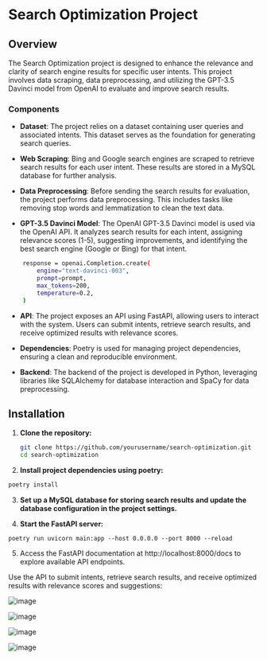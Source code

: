 # Search Optimization Project

## Overview

The Search Optimization project is designed to enhance the relevance and clarity of search engine results for specific user intents. This project involves data scraping, data preprocessing, and utilizing the GPT-3.5 Davinci model from OpenAI to evaluate and improve search results.

### Components

- **Dataset**: The project relies on a dataset containing user queries and associated intents. This dataset serves as the foundation for generating search queries.

- **Web Scraping**: Bing and Google search engines are scraped to retrieve search results for each user intent. These results are stored in a MySQL database for further analysis.

- **Data Preprocessing**: Before sending the search results for evaluation, the project performs data preprocessing. This includes tasks like removing stop words and lemmatization to clean the text data.

- **GPT-3.5 Davinci Model**: The OpenAI GPT-3.5 Davinci model is used via the OpenAI API. It analyzes search results for each intent, assigning relevance scores (1-5), suggesting improvements, and identifying the best search engine (Google or Bing) for that intent.

```bash
    response = openai.Completion.create(
        engine="text-davinci-003",
        prompt=prompt,
        max_tokens=200,
        temperature=0.2,
    )
```

- **API**: The project exposes an API using FastAPI, allowing users to interact with the system. Users can submit intents, retrieve search results, and receive optimized results with relevance scores.

- **Dependencies**: Poetry is used for managing project dependencies, ensuring a clean and reproducible environment.

- **Backend**: The backend of the project is developed in Python, leveraging libraries like SQLAlchemy for database interaction and SpaCy for data preprocessing.

## Installation

1. **Clone the repository:**

   ```bash
   git clone https://github.com/yourusername/search-optimization.git
   cd search-optimization
   
2. **Install project dependencies using poetry:**
```bash
poetry install
```

3. **Set up a MySQL database for storing search results and update the database configuration in the project settings.**

4. **Start the FastAPI server:**
```
poetry run uvicorn main:app --host 0.0.0.0 --port 8000 --reload
```

5. Access the FastAPI documentation at http://localhost:8000/docs to explore available API endpoints.

Use the API to submit intents, retrieve search results, and receive optimized results with relevance scores and suggestions:

![image](https://github.com/ErikaMelt/search_engine_optimization/assets/104458004/68ae8ffe-6187-4e3f-8f3a-edceab0a4003)

![image](https://github.com/ErikaMelt/search_engine_optimization/assets/104458004/8ab92249-3c68-4b9e-acb0-7b26eac6df8d)

![image](https://github.com/ErikaMelt/search_engine_optimization/assets/104458004/5448b3dc-ea13-42f5-b223-70cd80277531)

![image](https://github.com/ErikaMelt/search_engine_optimization/assets/104458004/3785ea34-8e97-4ce0-b979-ca031e4a28e9)


